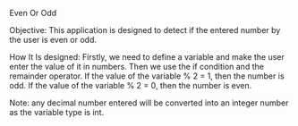 Even Or Odd


Objective:
This application is designed to detect if the entered number by the user is even or odd.

How It Is designed:
Firstly, we need to define a variable and make the user enter the value of it in numbers.
Then we use the if condition and the remainder operator.
If the value of the variable % 2 = 1, then the number is odd.
If the value of the variable % 2 = 0, then the number is even.

Note: any decimal number entered will be converted into an integer number as the variable type is int.
